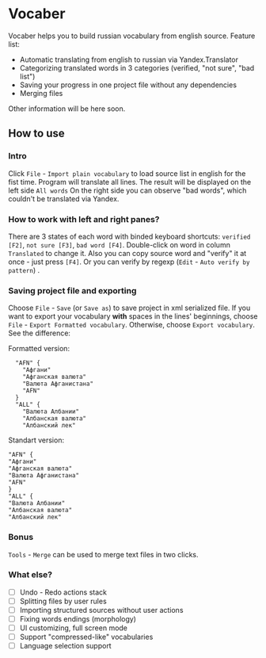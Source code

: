# Vocaber

Vocaber helps you to build russian vocabulary from english source.
Feature list:

  - Automatic translating from english to russian via Yandex.Translator
  - Categorizing translated words in 3 categories (verified, "not sure", "bad list")
  - Saving your progress in one project file without any dependencies
  - Merging files

Other information will be here soon.
## How to use
### Intro
Click `File` - `Import plain vocabulary` to load source list in english for the fist time. Program will translate all lines. The result will be displayed on the left side `All words`
On the right side you can observe "bad words", which couldn't be translated via Yandex.

### How to work with left and right panes?
There are 3 states of each word with binded keyboard shortcuts: `verified [F2]`, `not sure [F3]`,  `bad word [F4]`.  Double-click on word in column `Translated` to change it. Also you can copy source word and "verify" it at once - just press `[F4]`. Or you can verify by regexp (`Edit` - `Auto verify by pattern`) .

### Saving project file and exporting
Choose `File` - `Save` (or `Save as`) to save project in xml serialized file. If you want to export your vocabulary  **with** spaces in the lines' beginnings, choose `File` - `Export Formatted vocabulary`. Otherwise, choose `Export vocabulary`. See the difference:

Formatted version:
```  
  "AFN" {
    "Афгани"
    "Афганская валюта"
    "Валюта Афганистана"
    "AFN"
  }
  "ALL" {
    "Валюта Албании"
    "Албанская валюта"
    "Албанский лек"
```

Standart version:
```
"AFN" {
"Афгани"
"Афганская валюта"
"Валюта Афганистана"
"AFN"
}
"ALL" {
"Валюта Албании"
"Албанская валюта"
"Албанский лек"
```
### Bonus
`Tools` - `Merge` can be used to merge text files in two clicks.

### What else?
 - [ ] Undo - Redo actions stack
 - [ ] Splitting files by user rules
 - [ ] Importing structured sources without user actions
 - [ ] Fixing words endings (morphology)
 - [ ] UI customizing, full screen mode
 - [ ] Support "compressed-like" vocabularies
 - [ ] Language selection support
